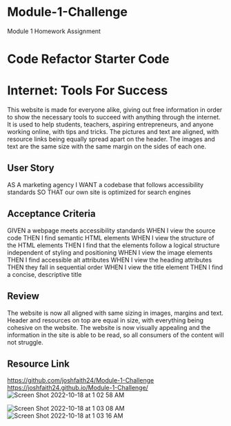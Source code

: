 # Module-1-Challenge
Module 1 Homework Assignment 
# Code Refactor Starter Code

# Internet: Tools For Success

This website is made for everyone alike, giving out free information in order to show the necessary tools to succeed with anything through the internet. It is used to help students, teachers, aspiring entrepreneurs, and anyone working online, with tips and tricks. The pictures and text are aligned, with resource links being equally spread apart on the header. The images and text are the same size with the same margin on the sides of each one.

##  User Story
AS A marketing agency
I WANT a codebase that follows accessibility standards
SO THAT our own site is optimized for search engines

## Acceptance Criteria
GIVEN a webpage meets accessibility standards
WHEN I view the source code
THEN I find semantic HTML elements
WHEN I view the structure of the HTML elements
THEN I find that the elements follow a logical structure independent of styling and positioning
WHEN I view the image elements
THEN I find accessible alt attributes
WHEN I view the heading attributes
THEN they fall in sequential order
WHEN I view the title element
THEN I find a concise, descriptive title



## Review
The website is now all aligned with same sizing in images, margins and text. Header and resources on top are equal in size, with everything being cohesive on the website. The website is now visually appealing and the information in the site is able to be read, so all consumers of the content will not struggle. 

## Resource Link 
https://github.com/joshfaith24/Module-1-Challenge
https://joshfaith24.github.io/Module-1-Challenge/
![Screen Shot 2022-10-18 at 1 02 58 AM](https://user-images.githubusercontent.com/113576524/196340487-131eff67-4413-4ff2-9ee5-53cdd8914bab.jpeg)

![Screen Shot 2022-10-18 at 1 03 08 AM](https://user-images.githubusercontent.com/113576524/196340633-a7d72f09-567a-4e58-987f-a3c23a80d109.jpeg)
![Screen Shot 2022-10-18 at 1 03 16 AM](https://user-images.githubusercontent.com/113576524/196340641-0486cd61-20e9-42b8-9714-4429e37dac04.jpeg)
